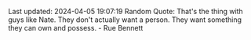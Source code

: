 Last updated: 2024-04-05 19:07:19
Random Quote: That's the thing with guys like Nate. They don't actually want a person. They want something they can own and possess. - Rue Bennett